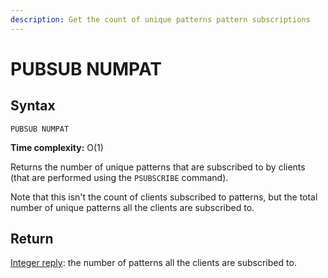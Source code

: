 ```yaml
---
description: Get the count of unique patterns pattern subscriptions
---
```


# PUBSUB NUMPAT

## Syntax

    PUBSUB NUMPAT 

**Time complexity:** O(1)

Returns the number of unique patterns that are subscribed to by clients (that are performed using the `PSUBSCRIBE` command).

Note that this isn't the count of clients subscribed to patterns, but the total number of unique patterns all the clients are subscribed to.

## Return

[Integer reply](https://redis.io/docs/reference/protocol-spec#resp-integers): the number of patterns all the clients are subscribed to.
